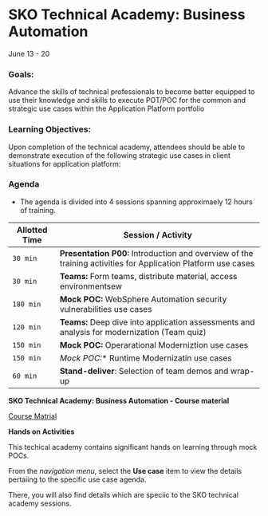 # SKO Technical Academy: Business Automation

June 13 - 20



### Goals:

Advance the skills of technical professionals to become better equipped to use their knowledge and skills to execute POT/POC for the common and strategic use cases within the Application Platform portfolio


### Learning Objectives:

Upon completion of the technical academy, attendees should be able to demonstrate execution of the following strategic use cases in client situations for application platform:


### Agenda

  - The agenda is divided into 4 sessions spanning approximaely 12 hours of training.
  
   

Allotted Time | Session / Activity
-------|-------------------
`30 min` | **Presentation P00:** Introduction and overview of the training activities for Application Platform use cases
`30 min` | **Teams:** Form teams, distribute material, access environmentsew
`180 min` | **Mock POC:** WebSphere Automation security vulnerabilities use cases
`120 min` | **Teams:** Deep dive into application assessments and analysis for modernization (Team quiz)
`150 min` | **Mock POC:** Operarational Moderniztion use cases
`150 min` | *Mock POC:** Runtime Modernizatin use cases
`60 min` | **Stand-deliver**: Selection of team demos and wrap-up
  
  
    
    
**SKO Technical Academy: Business Automation - Course material**
  
  [Course Matrial](https://github.ibm.com/ProjectK8s/K8s-Content)
  
  
  
**Hands on Activities**

This techical academy contains significant hands on learning through mock POCs.

From the _navigation menu_, select the **Use case** item to view the details pertaiing to the specific use case agenda.

There, you will also find details which are speciic to the SKO technical academy sessions.
